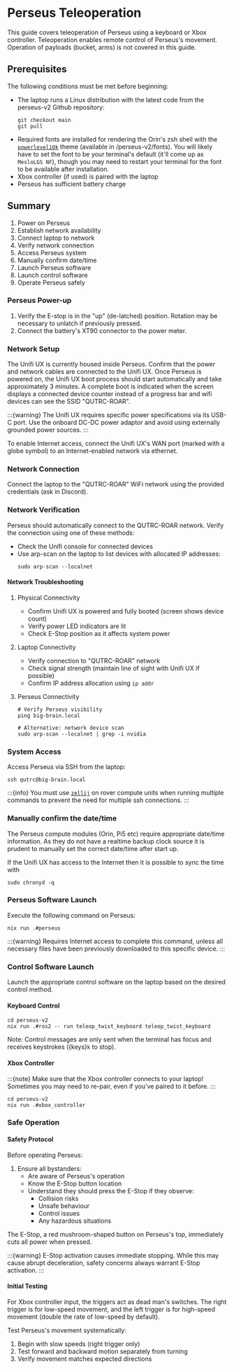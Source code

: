 # Perseus Teleoperation

This guide covers teleoperation of Perseus using a keyboard or Xbox controller. Teleoperation enables remote control of Perseus's movement. Operation of payloads (bucket, arms) is not covered in this guide.

## Prerequisites

The following conditions must be met before beginning:

-   The laptop runs a Linux distribution with the latest code from the perseus-v2 Github repository:
    ```console
    git checkout main
    git pull
    ```
-   Required fonts are installed for rendering the Orin's zsh shell with the [`powerlevel10k`](https://github.com/romkatv/powerlevel10k) theme (available in /perseus-v2/fonts). You will likely have to set the font to be your terminal's default (it'll come up as `MesloLGS NF`), though you may need to restart your terminal for the font to be available after installation.
-   Xbox controller (if used) is paired with the laptop
-   Perseus has sufficient battery charge

## Summary

1. Power on Perseus
2. Establish network availability
3. Connect laptop to network
4. Verify network connection
5. Access Perseus system
6. Manually confirm date/time
7. Launch Perseus software
8. Launch control software
9. Operate Perseus safely

### Perseus Power-up

1. Verify the E-stop is in the "up" (de-latched) position. Rotation may be necessary to unlatch if previously pressed.
2. Connect the battery's XT90 connector to the power meter.

### Network Setup

The Unifi UX is currently housed inside Perseus. Confirm that the power and network cables are connected to the Unifi UX. Once Perseus is powered on, the Unifi UX boot process should start automatically and take approximately 3 minutes. A complete boot is indicated when the screen displays a connected device counter instead of a progress bar and wifi devices can see the SSID "QUTRC-ROAR".

:::{warning}
The Unifi UX requires specific power specifications via its USB-C port. Use the onboard DC-DC power adaptor and avoid using externally grounded power sources.
:::

To enable Internet access, connect the Unifi UX's WAN port (marked with a globe symbol) to an Internet-enabled network via ethernet.

### Network Connection

Connect the laptop to the "QUTRC-ROAR" WiFi network using the provided credentials (ask in Discord).

### Network Verification

Perseus should automatically connect to the QUTRC-ROAR network. Verify the connection using one of these methods:

-   Check the Unifi console for connected devices
-   Use arp-scan on the laptop to list devices with allocated IP addresses:
    ```console
    sudo arp-scan --localnet
    ```

#### Network Troubleshooting

1. Physical Connectivity

    - Confirm Unifi UX is powered and fully booted (screen shows device count)
    - Verify power LED indicators are lit
    - Check E-Stop position as it affects system power

2. Laptop Connectivity

    - Verify connection to "QUTRC-ROAR" network
    - Check signal strength (maintain line of sight with Unifi UX if possible)
    - Confirm IP address allocation using `ip addr`

3. Perseus Connectivity

    ```console
    # Verify Perseus visibility
    ping big-brain.local

    # Alternative: network device scan
    sudo arp-scan --localnet | grep -i nvidia
    ```

### System Access

Access Perseus via SSH from the laptop:

```console
ssh qutrc@big-brain.local
```

:::{info}
You must use [`zellij`](https://zellij.dev/) on rover compute units when running multiple commands to prevent the need for multiple ssh connections.
:::

### Manually confirm the date/time

The Perseus compute modules (Orin, Pi5 etc) require appropriate date/time information. As they do not have a realtime backup clock source it is prudent to manually set the correct date/time after start up.

If the Unifi UX has access to the Internet then it is possible to sync the time with

```console
sudo chronyd -q
```

### Perseus Software Launch

Execute the following command on Perseus:

```console
nix run .#perseus
```

:::{warning}
Requires Internet access to complete this command, unless all necessary files have been previously downloaded to this specific device.
:::

### Control Software Launch

Launch the appropriate control software on the laptop based on the desired control method.

#### Keyboard Control

```console
cd perseus-v2
nix run .#ros2 -- run teleop_twist_keyboard teleop_twist_keyboard
```

Note: Control messages are only sent when the terminal has focus and receives keystrokes ({keys}`k` to stop).

#### Xbox Controller

:::{note}
Make sure that the Xbox controller connects to your laptop!
Sometimes you may need to re-pair, even if you've paired to it before.
:::

```console
cd perseus-v2
nix run .#xbox_controller
```

### Safe Operation

#### Safety Protocol

Before operating Perseus:

1. Ensure all bystanders:
    - Are aware of Perseus's operation
    - Know the E-Stop button location
    - Understand they should press the E-Stop if they observe:
        - Collision risks
        - Unsafe behaviour
        - Control issues
        - Any hazardous situations

The E-Stop, a red mushroom-shaped button on Perseus's top, immediately cuts all power when pressed.

:::{warning}
E-Stop activation causes immediate stopping. While this may cause abrupt deceleration, safety concerns always warrant E-Stop activation.
:::

#### Initial Testing

For Xbox controller input, the triggers act as dead man's switches.
The right trigger is for low-speed movement, and the left trigger is for high-speed movement (double the rate of low-speed by default).

Test Perseus's movement systematically:

1. Begin with slow speeds (right trigger only)
2. Test forward and backward motion separately from turning
3. Verify movement matches expected directions
